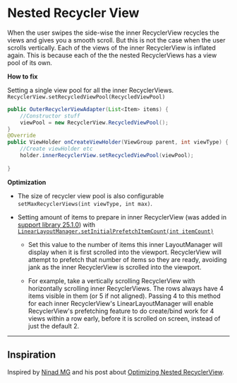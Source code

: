 # Nested Recycler View

<!-- ![](resources/nested-recyclerview-sample.jpg) -->

When the user swipes the side-wise the inner RecyclerView recycles the views and gives you a smooth scroll. But this is not the case when the user scrolls vertically. Each of the views of the inner RecyclerView is inflated again. This is because each of the the nested RecyclerViews has a view pool of its own.

**How to fix**

Setting a single view pool for all the inner RecyclerViews. `RecyclerView.setRecycledViewPool(RecycledViewPool)`

```java
public OuterRecyclerViewAdapter(List<Item> items) {
    //Constructor stuff
    viewPool = new RecyclerView.RecycledViewPool();
}
@Override
public ViewHolder onCreateViewHolder(ViewGroup parent, int viewType) {
    //Create viewHolder etc
    holder.innerRecyclerView.setRecycledViewPool(viewPool);
    
}
```

**Optimization**

* The size of recycler view pool is also configurable `setMaxRecyclerViews(int viewType, int max)`.
* Setting amount of items to prepare in inner RecyclerView (was added in [support library 25.1.0](https://developer.android.com/topic/libraries/support-library/revisions#25-1-0)) with [`LinearLayoutManager.setInitialPrefetchItemCount(int itemCount)`](https://developer.android.com/reference/android/support/v7/widget/LinearLayoutManager#setinitialprefetchitemcount)

    * Set this value to the number of items this inner LayoutManager will display when it is first scrolled into the viewport. RecyclerView will attempt to prefetch that number of items so they are ready, avoiding jank as the inner RecyclerView is scrolled into the viewport.
    
    * For example, take a vertically scrolling RecyclerView with horizontally scrolling inner RecyclerViews. The rows always have 4 items visible in them (or 5 if not aligned). Passing 4 to this method for each inner RecyclerView's LinearLayoutManager will enable RecyclerView's prefetching feature to do create/bind work for 4 views within a row early, before it is scrolled on screen, instead of just the default 2.

---

## Inspiration

Inspired by [Ninad MG](https://proandroiddev.com/@mgn524) and his post about [Optimizing Nested RecyclerView](https://proandroiddev.com/optimizing-nested-recyclerview-a9b7830a4ba7).